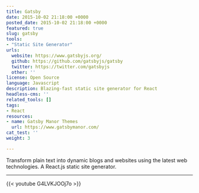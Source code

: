 ```yaml
---
title: Gatsby
date: 2015-10-02 21:18:00 +0000
posted_date: 2015-10-02 21:18:00 +0000
featured: true
slug: gatsby
tools:
- "Static Site Generator"
urls:
  website: https://www.gatsbyjs.org/
  github: https://github.com/gatsbyjs/gatsby
  twitter: https://twitter.com/gatsbyjs
  other: ''
license: Open Source
language: Javascript
description: Blazing-fast static site generator for React
headless-cms: ''
related_tools: []
tags:
- React
resources:
- name: Gatsby Manor Themes
  url: https://www.gatsbymanor.com/
cat_test: ''
weight: 3

---
```

Transform plain text into dynamic blogs and websites using the latest web technologies. A React.js static site generator.

--- 

{{< youtube G4LVKJOOj7o >}}
